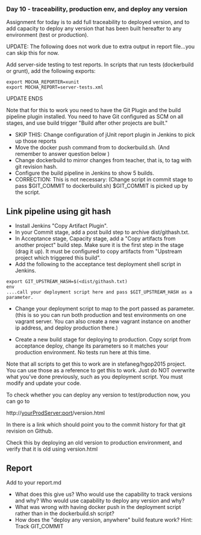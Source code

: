 ### Day 10 - traceability, production env, and deploy any version

Assignment for today is to add full traceability to deployed version, and to add capacity to 
deploy any version that has been built hereafter to any environment (test or production). 
  
  
UPDATE: The following does not work due to extra output in report file...you can skip this for now.
  
Add server-side testing to test reports. In scripts that run tests (dockerbuild or grunt), 
add the following exports:

``` 
export MOCHA_REPORTER=xunit
export MOCHA_REPORT=server-tests.xml

``` 
UPDATE ENDS

Note that for this to work you need to have the Git Plugin and the build pipeline plugin installed.
You need to have Git configured as SCM on all stages, and use build trigger "Build after other projects 
are built."

- SKIP THIS: Change configuration of jUnit report plugin in Jenkins to pick up those reports
- Move the docker push command from to dockerbuild.sh. (And remember to answer question below )
- Change dockerbuild to mirror changes from teacher, that is, to tag with git revision hash.
- Configure the build pipeline in Jenkins to show 5 builds. 
- CORRECTION: This is not necessary: (Change script in commit stage to pass $GIT_COMMIT to dockerbuild.sh)
$GIT_COMMIT is picked up by the script.

## Link pipeline using git hash
- Install Jenkins "Copy Artifact Plugin". 
- In your Commit stage, add a post build step to archive dist/githash.txt.
- In Acceptance stage, Capacity stage, add a "Copy artifacts from another project" build step. Make sure it
is the first step in the stage (drag it up). It must be configured to copy artifacts from "Upstream project
which triggered this build".
- Add the following to the acceptance test deployment shell script in Jenkins.

``` 
export GIT_UPSTREAM_HASH=$(<dist/githash.txt)
env
....call your deployment script here and pass $GIT_UPSTREAM_HASH as a parameter.
``` 
  
- Change your deployment script to map to the port passed as parameter. (this is so you can run both 
 production and test environments on one vagrant server. You can also create a new vagrant instance on another
 ip address, and deploy production there.)



- Create a new build stage for deploying to production. Copy script from acceptance deploy, change
its parameters so it matches your production environment. No tests run here at this time.

Note that all scripts to get this to work are in stefaneg/hgop2015 project. You can use those as a reference
to get this to work. Just do NOT overwrite what you've done previously, such as you deployment script.
You must modify and update your code.

To check whether you can deploy any version to test/production now, you can go to

http://<yourProdServer:port>/version.html

In there is a link which should point you to the commit history for that git revision on Github.

Check this by deploying an old version to production environment, and verify that it is old using
version.html

## Report 

Add to your report.md 
- What does this give us? Who would use the capability to track versions and why? Who would use capability
to deploy any version and why?
- What was wrong with having docker push in the deployment script rather than in the dockerbuild.sh 
 script?
- How does the "deploy any version, anywhere" build feature work? Hint: Track GIT_COMMIT
